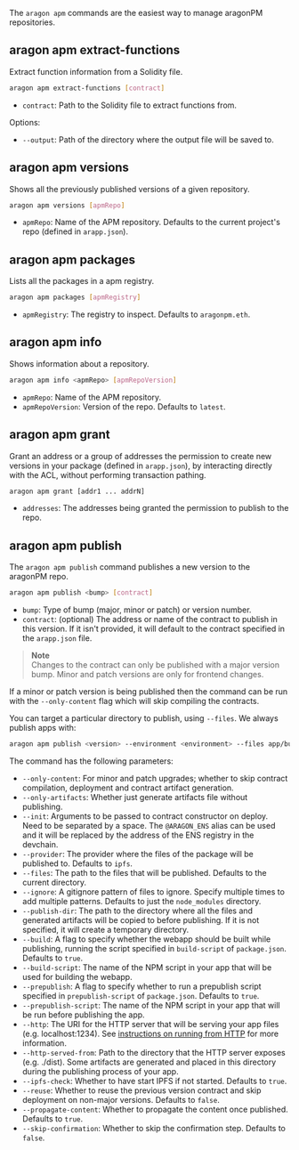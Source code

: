 The `aragon apm` commands are the easiest way to manage aragonPM repositories.

## aragon apm extract-functions

Extract function information from a Solidity file.

```sh
aragon apm extract-functions [contract]
```

- `contract`: Path to the Solidity file to extract functions from.

Options:

- `--output`: Path of the directory where the output file will be saved to.

## aragon apm versions

Shows all the previously published versions of a given repository.

```sh
aragon apm versions [apmRepo]
```

- `apmRepo`: Name of the APM repository. Defaults to the current project's repo (defined in `arapp.json`).

## aragon apm packages

Lists all the packages in a apm registry.

```sh
aragon apm packages [apmRegistry]
```

- `apmRegistry`: The registry to inspect. Defaults to `aragonpm.eth`.

## aragon apm info

Shows information about a repository.

```sh
aragon apm info <apmRepo> [apmRepoVersion]
```

- `apmRepo`: Name of the APM repository.
- `apmRepoVersion`: Version of the repo. Defaults to `latest`.

## aragon apm grant

Grant an address or a group of addresses the permission to create new versions in your package (defined in `arapp.json`), by interacting directly with the ACL, without performing transaction pathing.

```sh
aragon apm grant [addr1 ... addrN]
```

- `addresses`: The addresses being granted the permission to publish to the repo.

## aragon apm publish

The `aragon apm publish` command publishes a new version to the aragonPM repo.

```sh
aragon apm publish <bump> [contract]
```

- `bump`: Type of bump (major, minor or patch) or version number.
- `contract`: (optional) The address or name of the contract to publish in this version. If it isn't provided, it will default to the contract specified in the `arapp.json` file.

> **Note**<br>
> Changes to the contract can only be published with a major version bump. Minor and patch versions are only for frontend changes.

If a minor or patch version is being published then the command can be run with the `--only-content` flag which will skip compiling the contracts.

You can target a particular directory to publish, using `--files`. We always publish apps with:

```sh
aragon apm publish <version> --environment <environment> --files app/build
```

The command has the following parameters:

- `--only-content`: For minor and patch upgrades; whether to skip contract compilation, deployment and contract artifact generation.
- `--only-artifacts`: Whether just generate artifacts file without publishing.
- `--init`: Arguments to be passed to contract constructor on deploy. Need to be separated by a space. The `@ARAGON_ENS` alias can be used and it will be replaced by the address of the ENS registry in the devchain.
- `--provider`: The provider where the files of the package will be published to. Defaults to `ipfs`.
- `--files`: The path to the files that will be published. Defaults to the current directory.
- `--ignore`: A gitignore pattern of files to ignore. Specify multiple times to add multiple patterns. Defaults to just the `node_modules` directory.
- `--publish-dir`: The path to the directory where all the files and generated artifacts will be copied to before publishing. If it is not specified, it will create a temporary directory.
- `--build`: A flag to specify whether the webapp should be built while publishing, running the script specified in `build-script` of `package.json`. Defaults to `true`.
- `--build-script`: The name of the NPM script in your app that will be used for building the webapp.
- `--prepublish`: A flag to specify whether to run a prepublish script specified in `prepublish-script` of `package.json`. Defaults to `true`.
- `--prepublish-script`: The name of the NPM script in your app that will be run before publishing the app.
- `--http`: The URI for the HTTP server that will be serving your app files (e.g. localhost:1234). See [instructions on running from HTTP](#running-your-app-from-a-development-http-server) for more information.
- `--http-served-from`: Path to the directory that the HTTP server exposes (e.g. ./dist). Some artifacts are generated and placed in this directory during the publishing process of your app.
- `--ipfs-check`: Whether to have start IPFS if not started. Defaults to `true`.
- `--reuse`: Whether to reuse the previous version contract and skip deployment on non-major versions. Defaults to `false`.
- `--propagate-content`: Whether to propagate the content once published. Defaults to `true`.
- `--skip-confirmation`: Whether to skip the confirmation step. Defaults to `false`.
